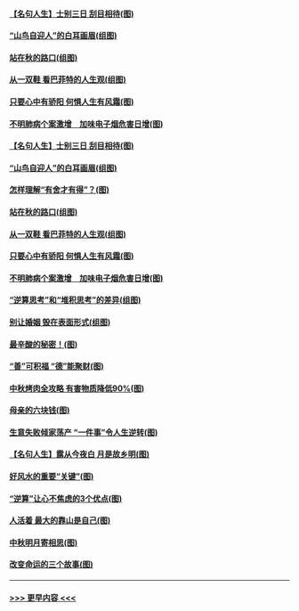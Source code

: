#### [【名句人生】士别三日 刮目相待(图)](../pages/p8/906988.md?t=09151601) 
#### [“山鸟自迎人”的白耳画眉(组图)](../pages/p8/907332.md?t=09151601) 
#### [站在秋的路口(组图)](../pages/p8/906914.md?t=09151601) 
#### [从一双鞋 看巴菲特的人生观(组图)](../pages/p8/907311.md?t=09151601) 
#### [只要心中有骄阳 何惧人生有风霜(图)](../pages/p8/907320.md?t=09151601) 
#### [不明肺病个案激增　加味电子烟危害日增(图)](../pages/p8/907307.md?t=09151601) 
#### [【名句人生】士别三日 刮目相待(图)](../pages/p8/906988.md?t=09151601) 
#### [“山鸟自迎人”的白耳画眉(组图)](../pages/p8/907332.md?t=09151601) 
#### [怎样理解“有舍才有得”？(图)](../pages/p8/906872.md?t=09151601) 
#### [站在秋的路口(组图)](../pages/p8/906914.md?t=09151601) 
#### [从一双鞋 看巴菲特的人生观(组图)](../pages/p8/907311.md?t=09151601) 
#### [只要心中有骄阳 何惧人生有风霜(图)](../pages/p8/907320.md?t=09151601) 
#### [不明肺病个案激增　加味电子烟危害日增(图)](../pages/p8/907307.md?t=09151601) 
#### [“逆算思考”和“堆积思考”的差异(组图)](../pages/p8/907229.md?t=09151601) 
#### [别让婚姻 毁在表面形式(组图)](../pages/p8/907118.md?t=09151601) 
#### [最辛酸的秘密！(图)](../pages/p8/906327.md?t=09151601) 
#### [“善”可积福 “德”能聚财(图)](../pages/p8/906906.md?t=09151601) 
#### [中秋烤肉全攻略 有害物质降低90%(图)](../pages/p8/907227.md?t=09151601) 
#### [母亲的六块钱(图)](../pages/p8/907107.md?t=09151601) 
#### [生意失败倾家荡产 “一件事”令人生逆转(图)](../pages/p8/907101.md?t=09151601) 
#### [【名句人生】露从今夜白 月是故乡明(图)](../pages/p8/906558.md?t=09151601) 
#### [好风水的重要“关键”(图)](../pages/p8/907087.md?t=09151601) 
#### [“逆算”让心不焦虑的3个优点(图)](../pages/p8/907070.md?t=09151601) 
#### [人活着 最大的靠山是自己(图)](../pages/p8/906329.md?t=09151601) 
#### [中秋明月寄相思(图)](../pages/p8/906932.md?t=09151601) 
#### [改变命运的三个故事(图)](../pages/p8/906257.md?t=09151601) 

----
#### [ >>> 更早内容 <<< ](../indexes/p8-earlier.md)
